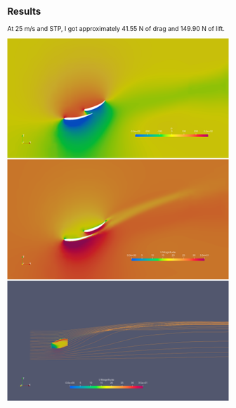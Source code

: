 ## Results

At 25 m/s and STP, I got approximately 41.55 N of drag and 149.90 N of lift.

![Pressure](pics/p.png)
![Velocity](pics/U.png)
![Velocity Streamlines](pics/U_s.png)

